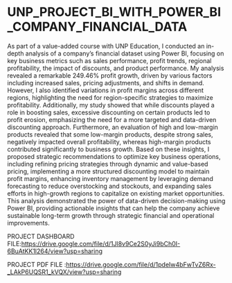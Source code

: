 # UNP_PROJECT_BI_WITH_POWER_BI_COMPANY_FINANCIAL_DATA 

As part of a value-added course with UNP Education, I conducted an in-depth analysis of a company’s financial dataset using Power BI, focusing on key business metrics such as sales performance, profit trends, regional profitability, the impact of discounts, and product performance. My analysis revealed a remarkable 249.46% profit growth, driven by various factors including increased sales, pricing adjustments, and shifts in demand. However, I also identified variations in profit margins across different regions, highlighting the need for region-specific strategies to maximize profitability. Additionally, my study showed that while discounts played a role in boosting sales, excessive discounting on certain products led to profit erosion, emphasizing the need for a more targeted and data-driven discounting approach. Furthermore, an evaluation of high and low-margin products revealed that some low-margin products, despite strong sales, negatively impacted overall profitability, whereas high-margin products contributed significantly to business growth. Based on these insights, I proposed strategic recommendations to optimize key business operations, including refining pricing strategies through dynamic and value-based pricing, implementing a more structured discounting model to maintain profit margins, enhancing inventory management by leveraging demand forecasting to reduce overstocking and stockouts, and expanding sales efforts in high-growth regions to capitalize on existing market opportunities. This analysis demonstrated the power of data-driven decision-making using Power BI, providing actionable insights that can help the company achieve sustainable long-term growth through strategic financial and operational improvements.

PROJECT DASHBOARD FILE:https://drive.google.com/file/d/1Jl8v9Ce2S0yJi9bCh0I-6BuAtKK1l264/view?usp=sharing

PROJECT PDF FILE :https://drive.google.com/file/d/1pdeIw4bFwTvZ6Rx-_LAkP6UQSR1_kVQX/view?usp=sharing
